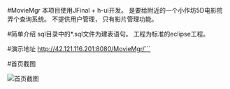 #MovieMgr
本项目使用JFinal + h-ui开发。
是要给附近的一个小作坊5D电影院弄个查询系统。
不提供用户管理， 只有影片管理功能。

#简单介绍
sql目录中的*.sql文件为建表语句。
工程为标准的eclipse工程。

#演示地址
http://42.121.116.201:8080/MovieMgr/```

#首页截图

![首页截图](http://git.oschina.net/uploads/images/2015/0930/223237_f23e8856_3554.jpeg "在这里输入图片标题")


